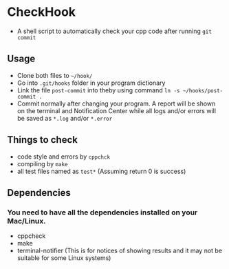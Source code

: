 # CheckHook
- A shell script to automatically check your cpp code after running `git commit`

## Usage
- Clone both files to `~/hook/`
- Go into  `.git/hooks` folder in your program dictionary 
- Link the file `post-commit` into theby using command `ln -s ~/hooks/post-commit .`
- Commit normally after changing your program. A report will be shown on the terminal and Notification Center while all logs and/or errors will be saved as `*.log` and/or `*.error`

## Things to check
- code style and errors by `cppchck`
- compiling by `make`
- all test files named as `test*` (Assuming return 0 is success)

## Dependencies
### You need to have all the dependencies installed on your Mac/Linux. 
- cppcheck
- make
- terminal-notifier (This is for notices of showing results and it may not be suitable for some Linux systems)

